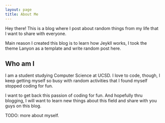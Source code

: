 ```yaml
---
layout: page
title: About Me
---
```


<p class="message">
  Hey there! This is a blog where I post about random things from my life that I want to share with everyone.
</p>

Main reason I created this blog is to learn how Jeykll works, I took the theme Lanyon as a template and write random post here.

## Who am I

I am a student studying Computer Science at UCSD. I love to code, though, I keep getting myself so busy with random activities that I found myself stopped coding for fun.

I want to get back this passion of coding for fun. And hopefully thru blogging, I will want to learn new things about this field and share with you guys on this blog.

TODO: more about myself.
